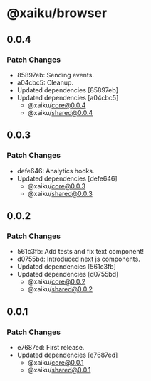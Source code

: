 # @xaiku/browser

## 0.0.4

### Patch Changes

- 85897eb: Sending events.
- a04cbc5: Cleanup.
- Updated dependencies [85897eb]
- Updated dependencies [a04cbc5]
  - @xaiku/core@0.0.4
  - @xaiku/shared@0.0.4

## 0.0.3

### Patch Changes

- defe646: Analytics hooks.
- Updated dependencies [defe646]
  - @xaiku/core@0.0.3
  - @xaiku/shared@0.0.3

## 0.0.2

### Patch Changes

- 561c3fb: Add tests and fix text component!
- d0755bd: Introduced next js components.
- Updated dependencies [561c3fb]
- Updated dependencies [d0755bd]
  - @xaiku/core@0.0.2
  - @xaiku/shared@0.0.2

## 0.0.1

### Patch Changes

- e7687ed: First release.
- Updated dependencies [e7687ed]
  - @xaiku/core@0.0.1
  - @xaiku/shared@0.0.1
